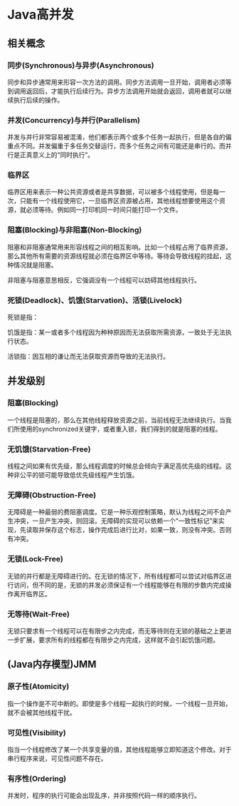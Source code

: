 # **Java高并发**

## 相关概念

### 同步(Synchronous)与异步(Asynchronous)

同步和异步通常用来形容一次方法的调用。同步方法调用一旦开始，调用者必须等到调用返回后，才能执行后续行为。异步方法调用开始就会返回，调用者就可以继续执行后续的操作。

### 并发(Concurrency)与并行(Parallelism)

并发与并行非常容易被混淆，他们都表示两个或多个任务一起执行，但是各自的偏重点不同。并发偏重于多任务交替运行，而多个任务之间有可能还是串行的。而并行是正真意义上的“同时执行”。

### 临界区

临界区用来表示一种公共资源或者是共享数据，可以被多个线程使用，但是每一次，只能有一个线程使用它，一旦临界区资源被占用，其他线程想要使用这个资源，就必须等待。例如同一打印机同一时间只能打印一个文件。

### 阻塞(Blocking)与非阻塞(Non-Blocking)

阻塞和非阻塞通常用来形容线程之间的相互影响。比如一个线程占用了临界资源，那么其他所有需要的资源线程就必须在临界区中等待。等待会导致线程的挂起，这种情况就是阻塞。

非阻塞与阻塞意思相反，它强调没有一个线程可以妨碍其他线程执行。

### 死锁(Deadlock)、饥饿(Starvation)、活锁(Livelock)

死锁是指：

饥饿是指：某一或者多个线程因为种种原因而无法获取所需资源，一致处于无法执行状态。

活锁指：因互相的谦让而无法获取资源而导致的无法执行。

## 并发级别

### 阻塞(Blocking)

一个线程是阻塞的，那么在其他线程释放资源之前，当前线程无法继续执行。当我们所使用的synchronized关键字，或者重入锁，我们得到的就是阻塞的线程。

### 无饥饿(Starvation-Free)

线程之间如果有优先级，那么线程调度的时候总会倾向于满足高优先级的线程。这种非公平的锁可能导致低优先级线程产生饥饿。

### 无障碍(Obstruction-Free)

无障碍是一种最弱的费阻塞调度。它是一种乐观控制策略，默认为线程之间不会产生冲突，一旦产生冲突，则回滚。无障碍的实现可以依赖一个“一致性标记”来实现，先读取并保存这个标志，操作完成后进行比对，如果一致，则没有冲突。否则有冲突。

### 无锁(Lock-Free)

无锁的并行都是无障碍进行的。在无锁的情况下，所有线程都可以尝试对临界区进行访问，但不同的是，无锁的并发必须保证有一个线程能够在有限的步数内完成操作离开临界区。

### 无等待(Wait-Free)

无锁只要求有一个线程可以在有限步之内完成，而无等待则在无锁的基础之上更进一步扩展，要求所有的线程都在有限步之内完成，这样就不会引起饥饿问题。

## (Java内存模型)JMM

### 原子性(Atomicity)

指一个操作是不可中断的。即使是多个线程一起执行的时候，一个线程一旦开始，就不会被其他线程干扰。

### 可见性(Visibility)

指当一个线程修改了某一个共享变量的值，其他线程能够立即知道这个修改。对于串行程序来说，可见性问题不存在。

### 有序性(Ordering)

并发时，程序的执行可能会出现乱序，并非按照代码一样的顺序执行。

